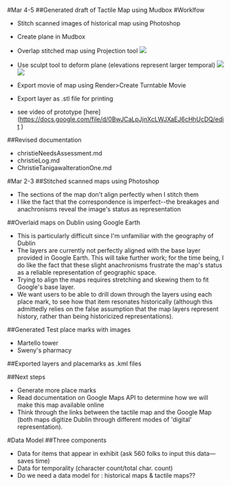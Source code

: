 #Mar 4-5
##Generated draft of Tactile Map using Mudbox
#Worklfow

* Stitch scanned images of historical map using Photoshop

* Create plane in Mudbox
* Overlap stitched map using Projection tool ![](https://docs.google.com/file/d/0BwJCaLpJjnXccmpRRTdsdHlOZFk/edit)
* Use sculpt tool to deform plane (elevations represent larger temporal)
![](https://docs.google.com/file/d/0BwJCaLpJjnXcQTV3cVJlUHdKYTg/edit)
![](https://docs.google.com/file/d/0BwJCaLpJjnXcSmVVMmU0cGFIaVU/edit)
* Export movie of map using Render>Create Turntable Movie
* Export layer as .stl file for printing

* see video of prototype [here] (https://docs.google.com/file/d/0BwJCaLpJjnXcLWJXaEJ6cHhUcDQ/edit )

##Revised documentation
* christieNeedsAssessment.md
* christieLog.md
* ChristieTanigawaIterationOne.md

#Mar 2-3
##Stitched scanned maps using Photoshop
* The sections of the map don't align perfectly when I stitch them
* I like the fact that the correspondence is imperfect--the breakages and anachronisms reveal the image's status as representation

##Overlaid maps on Dublin using Google Earth
* This is particularly difficult since I'm unfamiliar with the geography of Dublin
* The layers are currently not perfectly aligned with the base layer provided in Google Earth. This will take further work; for the time being, I do like the fact that these slight anachronisms frustrate the map's status as a reliable representation of geographic space.
* Trying to align the maps requires stretching and skewing them to fit Google's base layer.
* We want users to be able to drill down through the layers using each place mark,   to see how that item resonates historically (although this admittedly relies on the false assumption that the map layers represent history, rather than being historicized representations).

##Generated Test place marks with images
* Martello tower
* Sweny's pharmacy

##Exported layers and placemarks as .kml files

##Next steps
* Generate more place marks
* Read documentation on Google Maps API to determine how we will make this map available online
* Think through the links between the tactile map and the Google Map (both maps digitize Dublin through different modes of 'digital' representation).


#Data Model
##Three components
* Data for items that appear in exhibit (ask 560 folks to input this data—saves time)
* Data for temporality (character count/total char. count)
* Do we need a data model for : historical maps & tactile maps??
